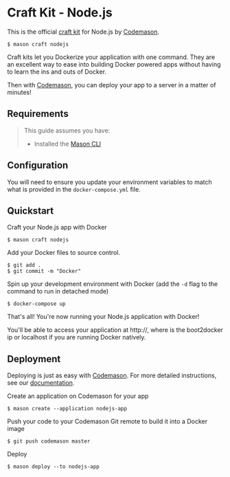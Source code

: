 # Craft Kit - Node.js
This is the official [craft kit](http://codemason.io/docs/craft-kits) for Node.js by [Codemason](http://codmeason.io). 

```
$ mason craft nodejs
```

Craft kits let you Dockerize your application with one command. They are an excellent way to ease into building Docker powered apps without having to learn the ins and outs of Docker.

Then with [Codemason](http://codemason.io), you can deploy your app to a server in a matter of minutes!

## Requirements 
> This guide assumes you have:
> - Installed the [Mason CLI](http://codemason.io/docs/installation)

## Configuration
You will need to ensure you update your environment variables to match what is provided in the `docker-compose.yml` file.

## Quickstart
Craft your Node.js app with Docker 
```
$ mason craft nodejs
```

Add your Docker files to source control.
```
$ git add .
$ git commit -m "Docker"
```

Spin up your development environment with Docker (add the `-d` flag to the command to run in detached mode)
``` 
$ docker-compose up
```

That's all! You're now running your Node.js application with Docker!

You'll be able to access your application at http://<docker-ip>, where <docker-ip> is the boot2docker ip or localhost if you are running Docker natively.

## Deployment
Deploying is just as easy with [Codemason](http://codemason.io). For more detailed instructions, see our [documentation](http://codemason.io/docs/quickstart#deploy-dreams).

Create an application on Codemason for your app
```
$ mason create --application nodejs-app
```

Push your code to your Codemason Git remote to build it into a Docker image
```
$ git push codemason master 
```

Deploy
```
$ mason deploy --to nodejs-app
```
